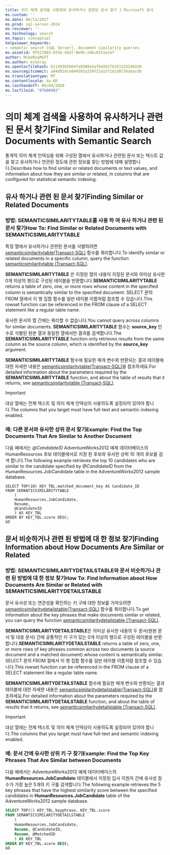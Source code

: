 ```yaml
---
title: 의미 체계 검색을 사용하여 유사하거나 관련된 문서 찾기 | Microsoft 문서
ms.custom: ''
ms.date: 06/13/2017
ms.prod: sql-server-2014
ms.reviewer: ''
ms.technology: search
ms.topic: conceptual
helpviewer_keywords:
- semantic search [SQL Server], document similarity queries
ms.assetid: 9f527883-031b-442f-8e95-24bc0151ecbf
author: MikeRayMSFT
ms.author: mikeray
ms.openlocfilehash: b11493b5b04fa9308e3afbe56176251225248338
ms.sourcegitcommit: ad4d92dce894592a259721a1571b1d8736abacdb
ms.translationtype: MT
ms.contentlocale: ko-KR
ms.lasthandoff: 08/04/2020
ms.locfileid: "87660982"
---
```

# <a name="find-similar-and-related-documents-with-semantic-search"></a><span data-ttu-id="0a57e-102">의미 체계 검색을 사용하여 유사하거나 관련된 문서 찾기</span><span class="sxs-lookup"><span data-stu-id="0a57e-102">Find Similar and Related Documents with Semantic Search</span></span>
  <span data-ttu-id="0a57e-103">통계적 의미 체계 인덱싱을 위해 구성된 열에서 유사하거나 관련된 문서 또는 텍스트 값을 찾고 유사하거나 연관된 정도에 관한 정보를 찾는 방법에 대해 설명합니다.</span><span class="sxs-lookup"><span data-stu-id="0a57e-103">Describes how to find similar or related documents or text values, and information about how they are similar or related, in columns that are configured for statistical semantic indexing.</span></span>  
  
##  <a name="finding-similar-or-related-documents"></a><a name="BasicsQuerySimilar"></a><span data-ttu-id="0a57e-104">유사 하거나 관련 된 문서 찾기</span><span class="sxs-lookup"><span data-stu-id="0a57e-104">Finding Similar or Related Documents</span></span>  
  
###  <a name="how-to-find-similar-or-related-documents-with-semanticsimilaritytable"></a><a name="HowToQuerySimilar"></a><span data-ttu-id="0a57e-105">방법: SEMANTICSIMILARITYTABLE를 사용 하 여 유사 하거나 관련 된 문서 찾기</span><span class="sxs-lookup"><span data-stu-id="0a57e-105">How To: Find Similar or Related Documents with SEMANTICSIMILARITYTABLE</span></span>  
 <span data-ttu-id="0a57e-106">특정 열에서 유사하거나 관련된 문서를 식별하려면 [semanticsimilaritytable&#40;Transact-SQL&#41;](/sql/relational-databases/system-functions/semanticsimilaritytable-transact-sql) 함수를 쿼리합니다.</span><span class="sxs-lookup"><span data-stu-id="0a57e-106">To identify similar or related documents in a specific column, query the function [semanticsimilaritytable &#40;Transact-SQL&#41;](/sql/relational-databases/system-functions/semanticsimilaritytable-transact-sql).</span></span>  
  
 <span data-ttu-id="0a57e-107">**SEMANTICSIMILARITYTABLE** 은 지정된 열의 내용이 지정된 문서와 의미상 유사한 0개 이상의 행으로 구성된 테이블을 반환합니다.</span><span class="sxs-lookup"><span data-stu-id="0a57e-107">**SEMANTICSIMILARITYTABLE** returns a table of zero, one, or more rows whose content in the specified column is semantically similar to the specified document.</span></span> <span data-ttu-id="0a57e-108">SELECT 문의 FROM 절에서 이 행 집합 함수를 일반 테이블 이름처럼 참조할 수 있습니다.</span><span class="sxs-lookup"><span data-stu-id="0a57e-108">This rowset function can be referenced in the FROM clause of a SELECT statement like a regular table name.</span></span>  
  
 <span data-ttu-id="0a57e-109">유사한 문서의 열 간에는 쿼리할 수 없습니다.</span><span class="sxs-lookup"><span data-stu-id="0a57e-109">You cannot query across columns for similar documents.</span></span> <span data-ttu-id="0a57e-110">**SEMANTICSIMILARITYTABLE** 함수는 **source_key** 인수로 식별된 원본 열과 동일한 열에서만 결과를 검색합니다.</span><span class="sxs-lookup"><span data-stu-id="0a57e-110">The **SEMANTICSIMILARITYTABLE** function only retrieves results from the same column as the source column, which is identified by the **source_key** argument.</span></span>  
  
 <span data-ttu-id="0a57e-111">**SEMANTICSIMILARITYTABLE** 함수에 필요한 매개 변수와 반환되는 결과 테이블에 대한 자세한 내용은 [semanticsimilaritytable&#40;Transact-SQL&#41;](/sql/relational-databases/system-functions/semanticsimilaritytable-transact-sql)을 참조하세요.</span><span class="sxs-lookup"><span data-stu-id="0a57e-111">For detailed information about the parameters required by the **SEMANTICSIMILARITYTABLE** function, and about the table of results that it returns, see [semanticsimilaritytable &#40;Transact-SQL&#41;](/sql/relational-databases/system-functions/semanticsimilaritytable-transact-sql).</span></span>  
  
> [!IMPORTANT]  
>  <span data-ttu-id="0a57e-112">대상 열에는 전체 텍스트 및 의미 체계 인덱싱이 사용하도록 설정되어 있어야 합니다.</span><span class="sxs-lookup"><span data-stu-id="0a57e-112">The columns that you target must have full-text and semantic indexing enabled.</span></span>  
  
###  <a name="example-find-the-top-documents-that-are-similar-to-another-document"></a><a name="HowToIdentifySimilar"></a><span data-ttu-id="0a57e-113">예: 다른 문서와 유사한 상위 문서 찾기</span><span class="sxs-lookup"><span data-stu-id="0a57e-113">Example: Find the Top Documents That Are Similar to Another Document</span></span>  
 <span data-ttu-id="0a57e-114">다음 예에서는 *@CandidateID* AdventureWorks2012 예제 데이터베이스의 HumanResources 후보 테이블에서로 지정 된 후보와 유사한 상위 10 개의 후보를 검색 합니다.</span><span class="sxs-lookup"><span data-stu-id="0a57e-114">The following example retrieves the top 10 candidates who are similar to the candidate specified by *@CandidateID* from the HumanResources.JobCandidate table in the AdventureWorks2012 sample database.</span></span>  
  
```scr  
SELECT TOP(10) KEY_TBL.matched_document_key AS Candidate_ID  
FROM SEMANTICSIMILARITYTABLE  
    (  
    HumanResources.JobCandidate,  
    Resume,  
    @CandidateID  
    ) AS KEY_TBL  
ORDER BY KEY_TBL.score DESC;  
GO  
```  
  
##  <a name="finding-information-about-how-documents-are-similar-or-related"></a><a name="BasicsQuerySimilarity"></a><span data-ttu-id="0a57e-115">문서 비슷하거나 관련 된 방법에 대 한 정보 찾기</span><span class="sxs-lookup"><span data-stu-id="0a57e-115">Finding Information about How Documents Are Similar or Related</span></span>  
  
###  <a name="how-to-find-information-about-how-documents-are-similar-or-related-with-semanticsimilaritydetailstable"></a><a name="HowToQuerySimilarity"></a><span data-ttu-id="0a57e-116">방법: SEMANTICSIMILARITYDETAILSTABLE와 문서 비슷하거나 관련 된 방법에 대 한 정보 찾기</span><span class="sxs-lookup"><span data-stu-id="0a57e-116">How To: Find Information about How Documents Are Similar or Related with SEMANTICSIMILARITYDETAILSTABLE</span></span>  
 <span data-ttu-id="0a57e-117">문서 유사성 또는 연관성을 확인하는 키 구에 대한 정보를 가져오려면 [semanticsimilaritydetailstable&#40;Transact-SQL&#41;](/sql/relational-databases/system-functions/semanticsimilaritydetailstable-transact-sql) 함수를 쿼리합니다.</span><span class="sxs-lookup"><span data-stu-id="0a57e-117">To get information about the key phrases that make documents similar or related, you can query the function [semanticsimilaritydetailstable &#40;Transact-SQL&#41;](/sql/relational-databases/system-functions/semanticsimilaritydetailstable-transact-sql).</span></span>  
  
 <span data-ttu-id="0a57e-118">**SEMANTICSIMILARITYDETAILSTABLE**은 의미상 유사한 내용의 두 문서(원본 문서 및 대응 문서) 간에 공통적인 키 구가 있는 0개 이상의 행으로 구성된 테이블을 반환합니다.</span><span class="sxs-lookup"><span data-stu-id="0a57e-118">**SEMANTICSIMILARITYDETAILSTABLE** returns a table of zero, one, or more rows of key phrases common across two documents (a source document and a matched document) whose content is semantically similar.</span></span> <span data-ttu-id="0a57e-119">SELECT 문의 FROM 절에서 이 행 집합 함수를 일반 테이블 이름처럼 참조할 수 있습니다.</span><span class="sxs-lookup"><span data-stu-id="0a57e-119">This rowset function can be referenced in the FROM clause of a SELECT statement like a regular table name.</span></span>  
  
 <span data-ttu-id="0a57e-120">**SEMANTICSIMILARITYDETAILSTABLE** 함수에 필요한 매개 변수와 반환되는 결과 테이블에 대한 자세한 내용은 [semanticsimilaritydetailstable&#40;Transact-SQL&#41;](/sql/relational-databases/system-functions/semanticsimilaritydetailstable-transact-sql)을 참조하세요.</span><span class="sxs-lookup"><span data-stu-id="0a57e-120">For detailed information about the parameters required by the **SEMANTICSIMILARITYDETAILSTABLE** function, and about the table of results that it returns, see [semanticsimilaritydetailstable &#40;Transact-SQL&#41;](/sql/relational-databases/system-functions/semanticsimilaritydetailstable-transact-sql).</span></span>  
  
> [!IMPORTANT]  
>  <span data-ttu-id="0a57e-121">대상 열에는 전체 텍스트 및 의미 체계 인덱싱이 사용하도록 설정되어 있어야 합니다.</span><span class="sxs-lookup"><span data-stu-id="0a57e-121">The columns that you target must have full-text and semantic indexing enabled.</span></span>  
  
###  <a name="example-find-the-top-key-phrases-that-are-similar-between-documents"></a><a name="HowToSimilarPhrases"></a><span data-ttu-id="0a57e-122">예: 문서 간에 유사한 상위 키 구 찾기</span><span class="sxs-lookup"><span data-stu-id="0a57e-122">Example: Find the Top Key Phrases That Are Similar between Documents</span></span>  
 <span data-ttu-id="0a57e-123">다음 예에서는 AdventureWorks2012 예제 데이터베이스의 **HumanResources.JobCandidate** 테이블에서 지정된 입사 지원자 간에 유사성 점수가 가장 높은 5개의 키 구를 검색합니다.</span><span class="sxs-lookup"><span data-stu-id="0a57e-123">The following example retrieves the 5 key phrases that have the highest similarity score between the specified candidates in **HumanResources.JobCandidate** table of the AdventureWorks2012 sample database.</span></span>  
  
```sql  
SELECT TOP(5) KEY_TBL.keyphrase, KEY_TBL.score  
FROM SEMANTICSIMILARITYDETAILSTABLE  
    (  
    HumanResources.JobCandidate,  
    Resume, @CandidateID,  
    Resume, @MatchedID  
    ) AS KEY_TBL  
ORDER BY KEY_TBL.score DESC;  
GO  
```  
  
  
